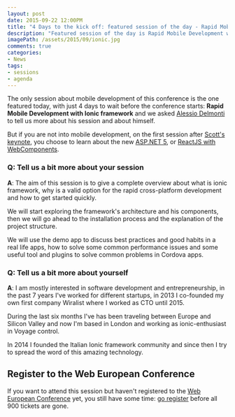 ```yaml
---
layout: post
date: 2015-09-22 12:00PM
title: "4 Days to the kick off: featured session of the day - Rapid Mobile Development with Ionic framework by Alessio Delmonti"
description: "Featured session of the day is Rapid Mobile Development with Ionic framework by Alessio Delmonti"
imagePath: /assets/2015/09/ionic.jpg
comments: true
categories:
- News
tags:
- sessions
- agenda
---
```


The only session about mobile development of this conference is the one featured today, with just 4 days to wait before the conference starts: **Rapid Mobile Development with Ionic framework** and we asked [Alessio Delmonti](https://twitter.com/alexintosh) to tell us more about his session and about himself.

But if you are not into mobile development, on the first session after [Scott's keynote](), you choose to learn about the new [ASP.NET 5](http://blog.webnextconf.eu/2015/09/15/11-day-to-the-conference/), or [ReactJS with WebComponents](http://blog.webnextconf.eu/2015/09/19/07-days-to-the-conference-massi-mantione/).

### Q: Tell us a bit more about your session
**A**: The aim of this session is to give a complete overview about what is ionic framework, why is a valid option for the rapid cross-platform development and how to get started quickly.

We will start exploring the framework's architecture and his components, then we will go ahead to the installation process and the explanation of the project structure.

We will use the demo app to discuss best practices and good habits in a real life apps, how to solve some common performance issues and some useful tool and plugins to solve common problems in Cordova apps.


### Q: Tell us a bit more about yourself
**A**: I am mostly interested in software development and entrepreneurship, in the past 7 years I've worked for different startups, in 2013 I co-founded my own first company Wiralist where I worked as CTO until 2015.

During the last six months I've has been traveling between Europe and Silicon Valley and now I'm based in London and working as ionic-enthusiast in Voyage control.

In 2014 I founded the Italian Ionic framework community and since then I try to spread the word of this amazing technology.

## Register to the Web European Conference
If you want to attend this session but haven't registered to the [Web European Conference](http://webnextconf.eu/) yet, you still have some time: [go register](http://webnextconf.eventbrite.com/) before all 900 tickets are gone.
